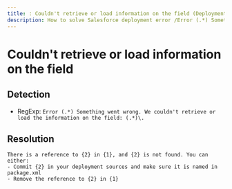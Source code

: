 ```yaml
---
title: : Couldn't retrieve or load information on the field (Deployment assistant)
description: How to solve Salesforce deployment error /Error (.*) Something went wrong. We couldn't retrieve or load the information on the field: (.*)\./gm
---
```

<!-- markdownlint-disable MD013 -->
# Couldn't retrieve or load information on the field

## Detection

- RegExp: `Error (.*) Something went wrong. We couldn't retrieve or load the information on the field: (.*)\.`

## Resolution

```shell
There is a reference to {2} in {1}, and {2} is not found. You can either:
- Commit {2} in your deployment sources and make sure it is named in package.xml
- Remove the reference to {2} in {1}

```
